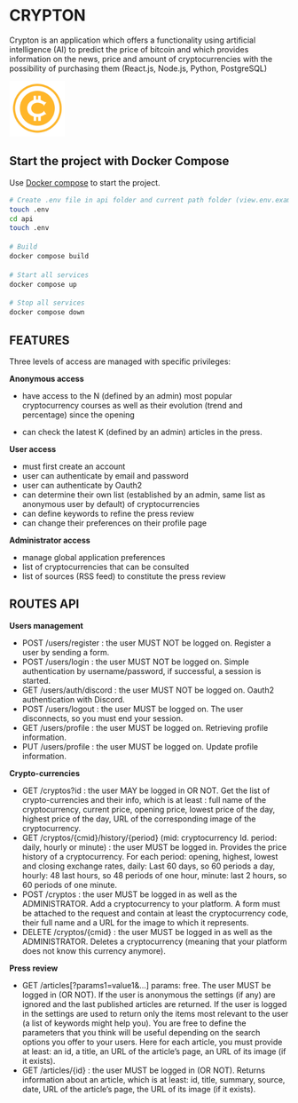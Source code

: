 # CRYPTON

Crypton is an application which offers a functionality using artificial intelligence (AI) to predict the price of bitcoin and which provides information on the news, price and amount of cryptocurrencies with the possibility of purchasing them (React.js, Node.js, Python, PostgreSQL)

<img src="/front/src/assets/crypton.png" alt="Crypton logo" style="height: 100px; width:100px;"/>

## Start the project with Docker Compose

Use [Docker compose](https://docs.docker.com/compose/) to start the project.

```bash
# Create .env file in api folder and current path folder (view.env.example file)
touch .env
cd api
touch .env

# Build
docker compose build

# Start all services
docker compose up

# Stop all services
docker compose down
```

## FEATURES

Three levels of access are managed with specific privileges:

**Anonymous access**

- have access to the N (defined by an admin) most popular cryptocurrency courses as
well as their evolution (trend and percentage) since the opening

- can check the latest K (defined by an admin) articles in the press.

**User access**
- must first create an account
- user can authenticate by email and password
- user can authenticate by Oauth2
- can determine their own list (established by an admin, same list as anonymous user
by default) of cryptocurrencies
- can define keywords to refine the press review
- can change their preferences on their profile page

**Administrator access**
- manage global application preferences
- list of cryptocurrencies that can be consulted
- list of sources (RSS feed) to constitute the press review

## ROUTES API

**Users management**
- POST /users/register : the user MUST NOT be logged on. Register a user by sending a form.
- POST /users/login :
the user MUST NOT be logged on. Simple authentication by username/password, if successful, a session is started.
- GET /users/auth/discord : the user MUST NOT be logged on. Oauth2 authentication with Discord.
- POST /users/logout : the user MUST be logged on. The user disconnects, so you must end your session.
- GET /users/profile : the user MUST be logged on. Retrieving profile information.
- PUT /users/profile : the user MUST be logged on. Update profile information.

**Crypto-currencies**
- GET /cryptos?id : the user MAY be logged in OR NOT. Get the list of crypto-currencies and their info, which is at least : full name of the cryptocurrency, current price, opening price, lowest price of the day, highest price of the day, URL of the corresponding image of the cryptocurrency.
- GET /cryptos/{cmid}/history/{period} (mid: cryptocurrency Id. period: daily, hourly or minute) : the user MUST be logged in. Provides the price history of a cryptocurrency. For each period: opening, highest, lowest and closing exchange rates, daily: Last 60 days, so 60 periods a day, hourly: 48 last hours, so 48 periods of one hour, minute: last 2 hours, so 60 periods of one minute.
- POST /cryptos : the user MUST be logged in as well as the ADMINISTRATOR. Add a cryptocurrency to your platform. A form must be attached to the request and contain at least the cryptocurrency code, their full name and a URL for the image to which it represents.
- DELETE /cryptos/{cmid} : the user MUST be logged in as well as the ADMINISTRATOR. Deletes
a cryptocurrency (meaning that your platform does not know this currency anymore).

**Press review**
- GET /articles[?params1=value1&...] params: free. The user MUST be logged in (OR NOT). If the user is anonymous the settings (if any) are ignored and the last published articles are returned. If the user is logged in the settings are used to return only the items most relevant to the user (a list of keywords might help you). You are free to define the parameters that you think will be useful depending on the
search options you offer to your users. Here for each article, you must provide at least: an id, a title, an URL of the article’s page, an URL of its image (if it exists).
- GET /articles/{id} : the user MUST be logged in (OR NOT). Returns information about an
article, which is at least: id, title, summary, source, date, URL of the article’s page, the URL of its image (if it exists).
